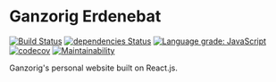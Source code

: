 # Ganzorig Erdenebat

[![Build Status](https://travis-ci.com/rozig/rozig.github.io.svg?branch=master)](https://travis-ci.com/rozig/rozig.github.io) [![dependencies Status](https://david-dm.org/rozig/rozig.github.io/status.svg)](https://david-dm.org/rozig/rozig.github.io) [![Language grade: JavaScript](https://img.shields.io/lgtm/grade/javascript/g/rozig/rozig.me.svg?logo=lgtm&logoWidth=18)](https://lgtm.com/projects/g/rozig/rozig.me/context:javascript) [![codecov](https://codecov.io/gh/rozig/rozig.me/branch/master/graph/badge.svg)](https://codecov.io/gh/rozig/rozig.me) [![Maintainability](https://api.codeclimate.com/v1/badges/5e2dbae0c42c0816e0c3/maintainability)](https://codeclimate.com/github/rozig/rozig.me/maintainability)

Ganzorig's personal website built on React.js.
